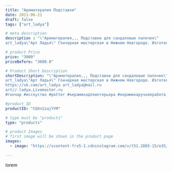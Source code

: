 ```yaml
---
title: "Ароматерапия Подставки"
date: 2021-06-21
draft: false
tags: ["art_ladya"]

# meta description
description : "\"Ароматерапия,,, Подставки для сандаловые палочек\" 
art_ladya\"Арт Ладья\" Гончарная мастерская в Нижнем Новгороде. Изготовление керамики и мастер//-классы по"

# product Price
price: "3000"
priceBefore: "3600.0"

# Product Short Description
shortDescription: "\"Ароматерапия,,, Подставки для сандаловые палочек\" 
art_ladya\"Арт Ладья\" Гончарная мастерская в Нижнем Новгороде. Изготовление керамики и мастер//-классы по обучению. 
https://vk.com/art_ladya art_ladya@mail.ru 
art//-ladya.Livemaster.ru
#гончар #исскуство #potter #керамикадляинтерьера #керамикаручнаяработа #гончарнаямастерская #керамиканазаказ #handmade #дым #керамика #сандал #эксклюзивнаякерамика #painter #dishes #decor #ceramicar #nntoday #claygoods #перышко #earthenware #ceramic #design #magic #ceramicart #ароматерапия #сандаловыепалочки #clay #перо #авторскаякерамика"

#product ID
productID: "CQXn2zajYYM"

# type must be "products"
type: "products"

# product Images
# first image will be shown in the product page
images:
  - image: "https://scontent-frx5-1.cdninstagram.com/v/t51.2885-15/e35/204193283_335503947930322_2477926190626591510_n.jpg?_nc_ht=scontent-frx5-1.cdninstagram.com&_nc_cat=110&_nc_ohc=ykTCiCSTwDoAX9lSeR0&edm=APU89FABAAAA&ccb=7-4&oh=2e8a25957185d5346a6d591f2a51bcf6&oe=612A87AB&_nc_sid=86f79a&ig_cache_key=MjYwMDcyMjU5OTcwMTc0MzExNg%3D%3D.2-ccb7-4"

---
```

lorem
